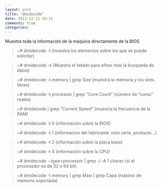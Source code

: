 ```yaml
---
layout: post
title: "dmidecode"
date: 2013-12-15 18:14
comments: true
categories: 
---
```

Muestra toda la información de la máquina directamente de la BIOS

>~# dmidecode -t (muestra los elementos sobre los que se puede solicitar)

>~# dmidecode -s (Muestra el listado para afinar más la busqueda de datos)

>~# dmidecode -t memory | grep Size (muestra la memoria y los slots libres)

>~# dmidecode -t processor | grep "Core Count"  (número de “cores” reales)

>~# dmidecode | grep "Current Speed"  (muestra la frecuencia de la RAM)

>~# dmidecode -t 0  (información sobre la BIOS)

>~# dmidecode -t 1  (informacion del fabricante: núm serie, producto...)

>~# dmidecode -t 2 (información sobre la placa base)

>~# dmidecode -t 4  (información sobre la CPU)

>~# dmidecode --type=processor | grep -i -A 1 charac (si el procesador es de 32 o 64 bit)

>~# dmidecode -t memory | grep Maxi | grep Capa (máximo  de memoria soportada)

